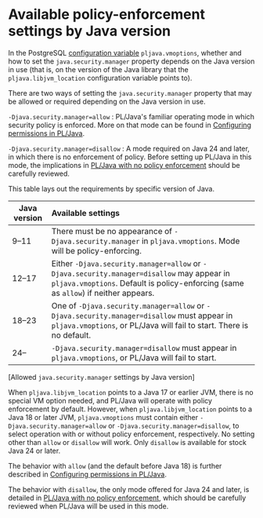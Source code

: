 # Available policy-enforcement settings by Java version

In the PostgreSQL [configuration variable][variables] `pljava.vmoptions`,
whether and how to set the `java.security.manager` property depends on
the Java version in use (that is, on the version of the Java library that
the `pljava.libjvm_location` configuration variable points to).

There are two ways of setting the `java.security.manager` property that may be
allowed or required depending on the Java version in use.

`-Djava.security.manager=allow`
: PL/Java's familiar operating mode in which
    security policy is enforced. More on that mode can be found in
    [Configuring permissions in PL/Java][policy].

`-Djava.security.manager=disallow`
: A mode required on Java 24 and later, in which there is no enforcement of
    policy. Before setting up PL/Java in this mode, the implications in
    [PL/Java with no policy enforcement][unenforced] should be carefully
    reviewed.

This table lays out the requirements by specific version of Java.

|Java version|Available settings|
|---------|:---|
|9–11|There must be no appearance of `-Djava.security.manager` in `pljava.vmoptions`. Mode will be policy-enforcing.|
|12–17|Either `-Djava.security.manager=allow` or `-Djava.security.manager=disallow` may appear in `pljava.vmoptions`. Default is policy-enforcing (same as `allow`) if neither appears.|
|18–23|One of `-Djava.security.manager=allow` or `-Djava.security.manager=disallow` must appear in `pljava.vmoptions`, or PL/Java will fail to start. There is no default.|
|24–|`-Djava.security.manager=disallow` must appear in `pljava.vmoptions`, or PL/Java will fail to start.|
[Allowed `java.security.manager` settings by Java version]

When `pljava.libjvm_location` points to a Java 17 or earlier JVM, there is
no special VM option needed, and PL/Java will operate with policy enforcement
by default. However, when `pljava.libjvm_location` points to a Java 18 or later
JVM, `pljava.vmoptions` must contain either `-Djava.security.manager=allow` or
`-Djava.security.manager=disallow`, to select operation with or without policy
enforcement, respectively. No setting other than `allow` or `disallow` will
work. Only `disallow` is available for stock Java 24 or later.

The behavior with `allow` (and the default before Java 18) is further described
in [Configuring permissions in PL/Java][policy].

The behavior with `disallow`, the only mode offered for Java 24 and later,
is detailed in [PL/Java with no policy enforcement][unenforced], which
should be carefully reviewed when PL/Java will be used in this mode.

[variables]: ../use/variables.html
[policy]: ../use/policy.html
[unenforced]: ../use/unenforced.html

